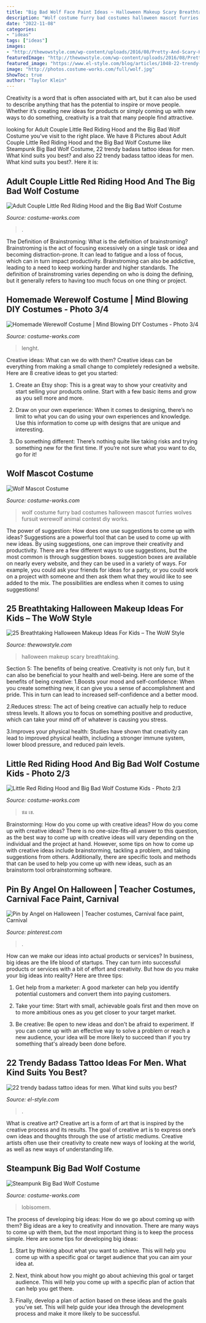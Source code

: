 ```yaml
---
title: "Big Bad Wolf Face Paint Ideas ~ Halloween Makeup Scary Breathtaking"
description: "Wolf costume furry bad costumes halloween mascot furries wolves fursuit werewolf animal contest diy works"
date: "2022-11-08"
categories:
- "ideas"
tags: ["ideas"]
images:
- "http://thewowstyle.com/wp-content/uploads/2016/08/Pretty-And-Scary-Halloween-Makeup.jpg"
featuredImage: "http://thewowstyle.com/wp-content/uploads/2016/08/Pretty-And-Scary-Halloween-Makeup.jpg"
featured_image: "https://www.el-style.com/blog/articles/1048-22-trendy-badass-tattoo-ideas-for-men/img_17.jpg"
image: "http://photos.costume-works.com/full/wolf.jpg"
ShowToc: true
author: "Taylor Klein"
---
```



Creativity is a word that is often associated with art, but it can also be used to describe anything that has the potential to inspire or move people. Whether it’s creating new ideas for products or simply coming up with new ways to do something, creativity is a trait that many people find attractive.

	

		
looking for Adult Couple Little Red Riding Hood and the Big Bad Wolf Costume you've visit to the right place. We have 8 Pictures about Adult Couple Little Red Riding Hood and the Big Bad Wolf Costume like Steampunk Big Bad Wolf Costume, 22 trendy badass tattoo ideas for men. What kind suits you best? and also 22 trendy badass tattoo ideas for men. What kind suits you best?. Here it is:
		
    
## Adult Couple Little Red Riding Hood And The Big Bad Wolf Costume

<img loading=lazy src="https://photos.costume-works.com/full/little_red_riding_hood_and_the_big_bad_wolf36.jpg" onerror="this.onerror=null;this.src='https://tse4.mm.bing.net/th?id=OIP.cqF9_Xc7JIGEcSVZw2o1AQHaMF&amp;pid=15.1';" alt="Adult Couple Little Red Riding Hood and the Big Bad Wolf Costume">

_Source: costume-works.com_

>. 

	

The Definition of Brainstroming: What is the definition of brainstroming?
Brainstroming is the act of focusing excessively on a single task or idea and becoming distraction-prone. It can lead to fatigue and a loss of focus, which can in turn impact productivity. Brainstroming can also be addictive, leading to a need to keep working harder and higher standards. The definition of brainstroming varies depending on who is doing the defining, but it generally refers to having too much focus on one thing or project.

    
## Homemade Werewolf Costume | Mind Blowing DIY Costumes - Photo 3/4

<img loading=lazy src="https://photos.costume-works.com/full/werewolf8.jpg" onerror="this.onerror=null;this.src='https://tse4.mm.bing.net/th?id=OIP.LhcLnv3vcZsFLfRnoDlBPQHaNo&amp;pid=15.1';" alt="Homemade Werewolf Costume | Mind Blowing DIY Costumes - Photo 3/4">

_Source: costume-works.com_

>lenght. 

	

Creative ideas: What can we do with them?
Creative ideas can be everything from making a small change to completely redesigned a website. Here are 8 creative ideas to get you started:
1. Create an Etsy shop: This is a great way to show your creativity and start selling your products online. Start with a few basic items and grow as you sell more and more.

2. Draw on your own experience: When it comes to designing, there’s no limit to what you can do using your own experiences and knowledge. Use this information to come up with designs that are unique and interesting.

3. Do something different: There’s nothing quite like taking risks and trying something new for the first time. If you’re not sure what you want to do, go for it!

    
## Wolf Mascot Costume

<img loading=lazy src="http://photos.costume-works.com/full/wolf.jpg" onerror="this.onerror=null;this.src='https://tse3.mm.bing.net/th?id=OIP.Dq9_1zkuFWoLaXOWWFW0hgHaKD&amp;pid=15.1';" alt="Wolf Mascot Costume">

_Source: costume-works.com_

>wolf costume furry bad costumes halloween mascot furries wolves fursuit werewolf animal contest diy works. 

	

The power of suggestion: How does one use suggestions to come up with ideas?
Suggestions are a powerful tool that can be used to come up with new ideas. By using suggestions, one can improve their creativity and productivity. There are a few different ways to use suggestions, but the most common is through suggestion boxes. suggestion boxes are available on nearly every website, and they can be used in a variety of ways. For example, you could ask your friends for ideas for a party, or you could work on a project with someone and then ask them what they would like to see added to the mix. The possibilities are endless when it comes to using suggestions!

    
## 25 Breathtaking Halloween Makeup Ideas For Kids – The WoW Style

<img loading=lazy src="http://thewowstyle.com/wp-content/uploads/2016/08/Pretty-And-Scary-Halloween-Makeup.jpg" onerror="this.onerror=null;this.src='https://tse1.mm.bing.net/th?id=OIP.b1ev4pF4NRX3zbzB7rjUpwHaLH&amp;pid=15.1';" alt="25 Breathtaking Halloween Makeup Ideas For Kids – The WoW Style">

_Source: thewowstyle.com_

>halloween makeup scary breathtaking. 

	

Section 5: The benefits of being creative.
Creativity is not only fun, but it can also be beneficial to your health and well-being. Here are some of the benefits of being creative:
1.Boosts your mood and self-confidence: When you create something new, it can give you a sense of accomplishment and pride. This in turn can lead to increased self-confidence and a better mood.

2.Reduces stress: The act of being creative can actually help to reduce stress levels. It allows you to focus on something positive and productive, which can take your mind off of whatever is causing you stress.

3.Improves your physical health: Studies have shown that creativity can lead to improved physical health, including a stronger immune system, lower blood pressure, and reduced pain levels.


    
## Little Red Riding Hood And Big Bad Wolf Costume Kids - Photo 2/3

<img loading=lazy src="https://photos.costume-works.com/full/little_red_riding_hood_and_big_bad_wolf1.jpg" onerror="this.onerror=null;this.src='https://tse3.mm.bing.net/th?id=OIP.ZE-YlCYdTH-kO2mcoRRjkwHaJ3&amp;pid=15.1';" alt="Little Red Riding Hood and Big Bad Wolf Costume Kids - Photo 2/3">

_Source: costume-works.com_

>ชม เข. 

	

Brainstorming: How do you come up with creative ideas?
How do you come up with creative ideas?
There is no one-size-fits-all answer to this question, as the best way to come up with creative ideas will vary depending on the individual and the project at hand. However, some tips on how to come up with creative ideas include brainstorming, tackling a problem, and taking suggestions from others. Additionally, there are specific tools and methods that can be used to help you come up with new ideas, such as an brainstorm tool orbrainstorming software.

    
## Pin By Angel On Halloween | Teacher Costumes, Carnival Face Paint, Carnival

<img loading=lazy src="https://i.pinimg.com/originals/4b/9a/b2/4b9ab2428da723820b3a986cc7af02a0.jpg" onerror="this.onerror=null;this.src='https://tse2.mm.bing.net/th?id=OIP.6cCFa_z10TTSH0_dHBFEkAHaJ4&amp;pid=15.1';" alt="Pin by Angel on Halloween | Teacher costumes, Carnival face paint, Carnival">

_Source: pinterest.com_

>. 

	

How can we make our ideas into actual products or services?
In business, big ideas are the life blood of startups. They can turn into successful products or services with a bit of effort and creativity. But how do you make your big ideas into reality? Here are three tips:
1) Get help from a marketer: A good marketer can help you identify potential customers and convert them into paying customers.

2) Take your time: Start with small, achievable goals first and then move on to more ambitious ones as you get closer to your target market.

3) Be creative: Be open to new ideas and don't be afraid to experiment. If you can come up with an effective way to solve a problem or reach a new audience, your idea will be more likely to succeed than if you try something that's already been done before.

    
## 22 Trendy Badass Tattoo Ideas For Men. What Kind Suits You Best?

<img loading=lazy src="https://www.el-style.com/blog/articles/1048-22-trendy-badass-tattoo-ideas-for-men/img_17.jpg" onerror="this.onerror=null;this.src='https://tse2.mm.bing.net/th?id=OIP.dI589ZUymVgqftfNo3aKcgHaLl&amp;pid=15.1';" alt="22 trendy badass tattoo ideas for men. What kind suits you best?">

_Source: el-style.com_

>. 

	

What is creative art?
Creative art is a form of art that is inspired by the creative process and its results. The goal of creative art is to express one’s own ideas and thoughts through the use of artistic mediums. Creative artists often use their creativity to create new ways of looking at the world, as well as new ways of understanding life.

    
## Steampunk Big Bad Wolf Costume

<img loading=lazy src="https://photos.costume-works.com/full/the_big_bad_wolf3.jpg" onerror="this.onerror=null;this.src='https://tse1.mm.bing.net/th?id=OIP.JNH5HQ4LzTysb5P2UVJ-DwHaLJ&amp;pid=15.1';" alt="Steampunk Big Bad Wolf Costume">

_Source: costume-works.com_

>lobisomem. 

	

The process of developing big ideas: How do we go about coming up with them?
Big ideas are a key to creativity and innovation. There are many ways to come up with them, but the most important thing is to keep the process simple. Here are some tips for developing big ideas:
1. Start by thinking about what you want to achieve. This will help you come up with a specific goal or target audience that you can aim your idea at.

2. Next, think about how you might go about achieving this goal or target audience. This will help you come up with a specific plan of action that can help you get there.

3. Finally, develop a plan of action based on these ideas and the goals you’ve set. This will help guide your idea through the development process and make it more likely to be successful.

